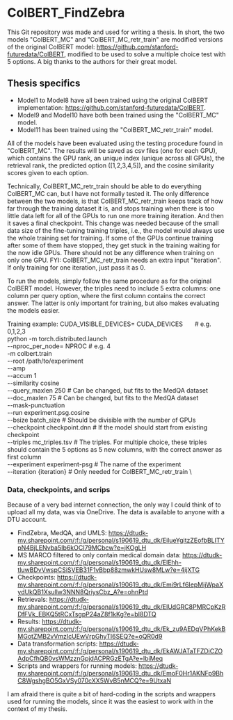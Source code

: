 # ColBERT_FindZebra
 
This Git repository was made and used for writing a thesis. In short, the two models "ColBERT_MC" and "ColBERT_MC_retr_train" are modified versions of the original ColBERT model: https://github.com/stanford-futuredata/ColBERT, modified to be used to solve a multiple choice test with 5 options. A big thanks to the authors for their great model.

## Thesis specifics

- Model1 to Model8 have all been trained using the original ColBERT implementation: https://github.com/stanford-futuredata/ColBERT.
- Model9 and Model10 have both been trained using the "ColBERT_MC" model.
- Model11 has been trained using the "ColBERT_MC_retr_train" model.

All of the models have been evaluated using the testing procedure found in "ColBERT_MC". The results will be saved as csv files (one for each GPU), which contains the GPU rank, an unique index (unique across all GPUs), the retrieval rank, the predicted option ([1,2,3,4,5]), and the cosine similarity scores given to each option.

Technically, ColBERT_MC_retr_train should be able to do everything ColBERT_MC can, but I have not formally tested it. The only difference between the two models, is that ColBERT_MC_retr_train keeps track of how far through the training dataset it is, and stops training when there is too little data left for all of the GPUs to run one more training iteration. And then it saves a final checkpoint. This change was needed because of the small data size of the fine-tuning training triples, i.e., the model would always use the whole training set for training. If some of the GPUs continue training after some of them have stopped, they get stuck in the training waiting for the now idle GPUs. There should not be any difference when training on only one GPU. FYI: ColBERT_MC_retr_train needs an extra input "iteration". If only training for one iteration, just pass it as 0.

To run the models, simply follow the same procedure as for the original ColBERT model. However, the triples need to include 5 extra columns: one column per query option, where the first column contains the correct answer. The latter is only important for training, but also makes evaluating the models easier.

Training example:
CUDA_VISIBLE_DEVICES= CUDA_DEVICES   &nbsp;&nbsp;&nbsp;&nbsp;&nbsp; # e.g. 0,1,2,3 \
python -m torch.distributed.launch \
--nproc_per_node= NPROC               # e.g. 4 \
-m colbert.train \
--root /path/to/experiment \
--amp \
--accum 1 \
--similarity cosine \
--query_maxlen 250                    # Can be changed, but fits to the MedQA dataset \
--doc_maxlen 75                       # Can be changed, but fits to the MedQA dataset \
--mask-punctuation \
--run experiment.psg.cosine \
--bsize batch_size                    # Should be divisible with the number of GPUs \
--checkpoint checkpoint.dnn           # If the model should start from existing checkpoint \
--triples mc_triples.tsv              # The triples. For multiple choice, these triples should contain the 5 options as 5 new columns, with the correct answer as first column \
--experiment experiment-psg           # The name of the experiment \
--iteration {iteration}               # Only needed for ColBERT_MC_retr_train \

### Data, checkpoints, and scrips

Because of a very bad internet connection, the only way I could think of to upload all my data, was via OneDrive. The data is available to anyone with a DTU account.

- FindZebra, MedQA, and UMLS: https://dtudk-my.sharepoint.com/:f:/g/personal/s190619_dtu_dk/EilueYgitzZEofbBLITYpN4BjLENvba5Ib6kOCI79MCbcw?e=jKOgLH
- MS MARCO filtered to only contain medical domain data: https://dtudk-my.sharepoint.com/:f:/g/personal/s190619_dtu_dk/ElEhh-tluwBDvVwspCSiSVEB31F1vBbp88zmwkHUsw8MLw?e=4ijXTG
- Checkpoints: https://dtudk-my.sharepoint.com/:f:/g/personal/s190619_dtu_dk/Emi9rLf6IepMijWpaXydUkQB1Xsullw3NNN8QriysCbz_A?e=ohnPtd
- Retrievals: https://dtudk-my.sharepoint.com/:f:/g/personal/s190619_dtu_dk/ElUdGRC8PMRCpKzRDfFVk_EBKQ5tRCxTsgpP24aZ8f1kKg?e=bI8DTQ
- Results: https://dtudk-my.sharepoint.com/:f:/g/personal/s190619_dtu_dk/Ek_zu9AEDqVPhKekBMGotZMB2vVmzIcUEwVrpGhyTI6SEQ?e=oQR0d9
- Data transformation scripts: https://dtudk-my.sharepoint.com/:f:/g/personal/s190619_dtu_dk/EkAWJATaTFZDiCZOAdpCfhQB0vsWMzznGpjdACPRGzETgA?e=lbiMeq
- Scripts and wrappers for running models: https://dtudk-my.sharepoint.com/:f:/g/personal/s190619_dtu_dk/EmoF0Hr1AKNFp9BhC8WgshgBO5GxVSy070cXX5WvB5nMCQ?e=9UtxaN

I am afraid there is quite a bit of hard-coding in the scripts and wrappers used for running the models, since it was the easiest to work with in the context of my thesis.


